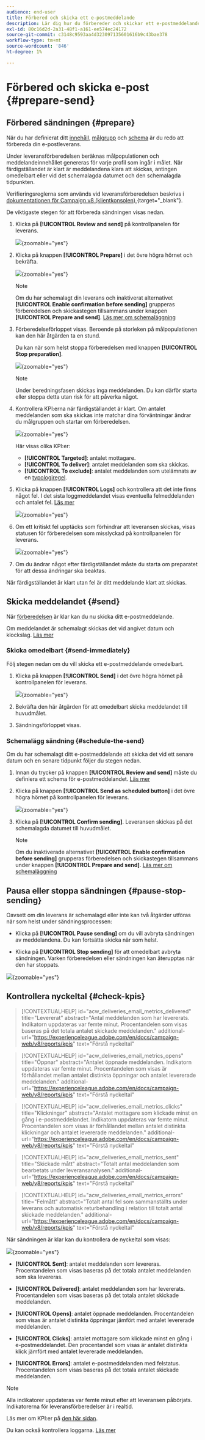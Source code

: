 ```yaml
---
audience: end-user
title: Förbered och skicka ett e-postmeddelande
description: Lär dig hur du förbereder och skickar ett e-postmeddelande med webbgränssnittet i Campaign
exl-id: 80c16d2d-2a31-48f1-a161-ee574ec24172
source-git-commit: c3148c9593aa4d323097135601616b9c43bae378
workflow-type: tm+mt
source-wordcount: '846'
ht-degree: 1%

---
```



# Förbered och skicka e-post {#prepare-send}

## Förbered sändningen {#prepare}

När du har definierat ditt [innehåll](../email/edit-content.md), [målgrupp](../audience/add-audience.md) och [schema](../msg/gs-messages.md#schedule-the-delivery-sending-gs-schedule) är du redo att förbereda din e-postleverans.

Under leveransförberedelsen beräknas målpopulationen och meddelandeinnehållet genereras för varje profil som ingår i målet. När färdigställandet är klart är meddelandena klara att skickas, antingen omedelbart eller vid det schemalagda datumet och den schemalagda tidpunkten.

Verifieringsreglerna som används vid leveransförberedelsen beskrivs i [dokumentationen för Campaign v8 (klientkonsolen) ](https://experienceleague.adobe.com/docs/campaign/campaign-v8/send/emails/send.html){target="_blank"}.

De viktigaste stegen för att förbereda sändningen visas nedan.

1. Klicka på **[!UICONTROL Review and send]** på kontrollpanelen för leverans.

   ![](assets/email-review-and-send.png){zoomable="yes"}


1. Klicka på knappen **[!UICONTROL Prepare]** i det övre högra hörnet och bekräfta.

   ![](assets/email-prepare.png){zoomable="yes"}

   >[!NOTE]
   >
   >Om du har schemalagt din leverans och inaktiverat alternativet **[!UICONTROL Enable confirmation before sending]** grupperas förberedelsen och skickastegen tillsammans under knappen **[!UICONTROL Prepare and send]**. [Läs mer om schemaläggning](../msg/gs-deliveries.md#gs-schedule)

1. Förberedelseförloppet visas. Beroende på storleken på målpopulationen kan den här åtgärden ta en stund.

   Du kan när som helst stoppa förberedelsen med knappen **[!UICONTROL Stop preparation]**.

   ![](assets/email-stop-preparation.png){zoomable="yes"}

   >[!NOTE]
   >Under beredningsfasen skickas inga meddelanden. Du kan därför starta eller stoppa detta utan risk för att påverka något.

1. Kontrollera KPI:erna när färdigställandet är klart. Om antalet meddelanden som ska skickas inte matchar dina förväntningar ändrar du målgruppen och startar om förberedelsen.

   ![](assets/email-preparation-complete.png){zoomable="yes"}

   Här visas olika KPI:er:

   * **[!UICONTROL Targeted]**: antalet mottagare.
   * **[!UICONTROL To deliver]**: antalet meddelanden som ska skickas.
   * **[!UICONTROL To exclude]**: antalet meddelanden som utelämnats av en [typologiregel](../advanced-settings/delivery-settings.md#typology).

1. Klicka på knappen **[!UICONTROL Logs]** och kontrollera att det inte finns något fel. I det sista loggmeddelandet visas eventuella felmeddelanden och antalet fel. [Läs mer](delivery-logs.md)

   ![](assets/email-prepare-logs.png){zoomable="yes"}

1. Om ett kritiskt fel upptäcks som förhindrar att leveransen skickas, visas statusen för förberedelsen som misslyckad på kontrollpanelen för leverans.

   ![](assets/email-prepare-error.png){zoomable="yes"}

1. Om du ändrar något efter färdigställandet måste du starta om preparatet för att dessa ändringar ska beaktas.

När färdigställandet är klart utan fel är ditt meddelande klart att skickas.

## Skicka meddelandet {#send}


När [förberedelsen](#prepare) är klar kan du nu skicka ditt e-postmeddelande.

Om meddelandet är schemalagt skickas det vid angivet datum och klockslag. [Läs mer](../msg/gs-deliveries.md#gs-schedule)

### Skicka omedelbart {#send-immediately}

Följ stegen nedan om du vill skicka ett e-postmeddelande omedelbart.

1. Klicka på knappen **[!UICONTROL Send]** i det övre högra hörnet på kontrollpanelen för leverans.

   ![](assets/email-send.png){zoomable="yes"}

1. Bekräfta den här åtgärden för att omedelbart skicka meddelandet till huvudmålet.

1. Sändningsförloppet visas.

### Schemalägg sändning {#schedule-the-send}

Om du har schemalagt ditt e-postmeddelande att skicka det vid ett senare datum och en senare tidpunkt följer du stegen nedan.

1. Innan du trycker på knappen **[!UICONTROL Review and send]** måste du definiera ett schema för e-postmeddelandet. [Läs mer](../msg/gs-deliveries.md#gs-schedule)

1. Klicka på knappen **[!UICONTROL Send as scheduled button]** i det övre högra hörnet på kontrollpanelen för leverans.

   ![](assets/email-send-as-scheduled.png){zoomable="yes"}

1. Klicka på **[!UICONTROL Confirm sending]**. Leveransen skickas på det schemalagda datumet till huvudmålet.

   >[!NOTE]
   >
   >Om du inaktiverade alternativet **[!UICONTROL Enable confirmation before sending]** grupperas förberedelsen och skickastegen tillsammans under knappen **[!UICONTROL Prepare and send]**. [Läs mer om schemaläggning](../msg/gs-deliveries.md#gs-schedule)

## Pausa eller stoppa sändningen {#pause-stop-sending}

Oavsett om din leverans är schemalagd eller inte<!--TBC--> kan två åtgärder utföras när som helst under sändningsprocessen:

* Klicka på **[!UICONTROL Pause sending]** om du vill avbryta sändningen av meddelandena. Du kan fortsätta skicka när som helst.

* Klicka på **[!UICONTROL Stop sending]** för att omedelbart avbryta sändningen. Varken förberedelsen eller sändningen kan återupptas när den har stoppats.

![](assets/email-send-pause-or-stop.png){zoomable="yes"}

## Kontrollera nyckeltal {#check-kpis}

>[!CONTEXTUALHELP]
>id="acw_deliveries_email_metrics_delivered"
>title="Levererat"
>abstract="Antal meddelanden som har levererats. Indikatorn uppdateras var femte minut. Procentandelen som visas baseras på det totala antalet skickade meddelanden."
>additional-url="https://experienceleague.adobe.com/en/docs/campaign-web/v8/reports/kpis" text="Förstå nyckeltal"

>[!CONTEXTUALHELP]
>id="acw_deliveries_email_metrics_opens"
>title="Öppnar"
>abstract="Antalet öppnade meddelanden. Indikatorn uppdateras var femte minut. Procentandelen som visas är förhållandet mellan antalet distinkta öppningar och antalet levererade meddelanden."
>additional-url="https://experienceleague.adobe.com/en/docs/campaign-web/v8/reports/kpis" text="Förstå nyckeltal"


>[!CONTEXTUALHELP]
>id="acw_deliveries_email_metrics_clicks"
>title="Klickningar"
>abstract="Antalet mottagare som klickade minst en gång i e-postmeddelandet. Indikatorn uppdateras var femte minut. Procentandelen som visas är förhållandet mellan antalet distinkta klickningar och antalet levererade meddelanden."
>additional-url="https://experienceleague.adobe.com/en/docs/campaign-web/v8/reports/kpis" text="Förstå nyckeltal"


>[!CONTEXTUALHELP]
>id="acw_deliveries_email_metrics_sent"
>title="Skickade mått"
>abstract="Totalt antal meddelanden som bearbetats under leveransanalysen."
>additional-url="https://experienceleague.adobe.com/en/docs/campaign-web/v8/reports/kpis" text="Förstå nyckeltal"


>[!CONTEXTUALHELP]
>id="acw_deliveries_email_metrics_errors"
>title="Felmått"
>abstract="Totalt antal fel som sammanställts under leverans och automatisk returbehandling i relation till totalt antal skickade meddelanden."
>additional-url="https://experienceleague.adobe.com/en/docs/campaign-web/v8/reports/kpis" text="Förstå nyckeltal"


När sändningen är klar kan du kontrollera de nyckeltal som visas:

![](assets/email-send-kpis.png){zoomable="yes"}

* **[!UICONTROL Sent]**: antalet meddelanden som levereras. Procentandelen som visas baseras på det totala antalet meddelanden som ska levereras.

* **[!UICONTROL Delivered]**: antalet meddelanden som har levererats. Procentandelen som visas baseras på det totala antalet skickade meddelanden.

* **[!UICONTROL Opens]**: antalet öppnade meddelanden. Procentandelen som visas är antalet distinkta öppningar jämfört med antalet levererade meddelanden.

* **[!UICONTROL Clicks]**: antalet mottagare som klickade minst en gång i e-postmeddelandet. Den procentandel som visas är antalet distinkta klick jämfört med antalet levererade meddelanden.

* **[!UICONTROL Errors]**: antalet e-postmeddelanden med felstatus. Procentandelen som visas baseras på det totala antalet skickade meddelanden.

>[!NOTE]
>
>Alla indikatorer uppdateras var femte minut efter att leveransen påbörjats. Indikatorerna för leveransförberedelser är i realtid.

Läs mer om KPI:er på [den här sidan](../reporting/kpis.md).

Du kan också kontrollera loggarna. [Läs mer](delivery-logs.md)